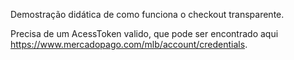 Demostração didática de como funciona o checkout transparente.

Precisa de um AcessToken valido, que pode ser encontrado aqui 
https://www.mercadopago.com/mlb/account/credentials.
